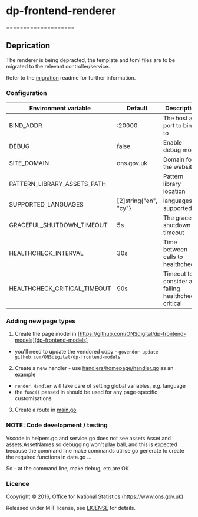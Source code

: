 # dp-frontend-renderer

====================

## Deprication

The renderer is being depracted, the template and toml files are to be migrated to the relevant controller/service.

Refer to the [migration](migration.md) readme for further information.

### Configuration

| Environment variable          | Default               | Description
| ----------------------------- | --------------------- | -------------------------------
| BIND_ADDR                     | :20000                | The host and port to bind to
| DEBUG                         | false                 | Enable debug mode
| SITE_DOMAIN                   | ons.gov.uk            | Domain for the website
| PATTERN_LIBRARY_ASSETS_PATH   |                       | Pattern library location
| SUPPORTED_LANGUAGES           | [2]string{"en", "cy"} | languages supported
| GRACEFUL_SHUTDOWN_TIMEOUT     | 5s                    | The graceful shutdown timeout
|	HEALTHCHECK_INTERVAL          | 30s                   | Time between calls to healthchecks
|	HEALTHCHECK_CRITICAL_TIMEOUT  | 90s                   | Timeout to consider a failing healthcheck critical

### Adding new page types

1. Create the page model in [https://github.com/ONSdigital/dp-frontend-models](dp-frontend-models)
  - you'll need to update the vendored copy - `govendor update github.com/ONSdigital/dp-frontend-models`
2. Create a new handler - use [handlers/homepage/handler.go](handlers/homepage/handler.go) as an example
  - `render.Handler` will take care of setting global variables, e.g. language
  - the `func()` passed in should be used for any page-specific customisations
3. Create a route in [main.go](main.go)

### NOTE: Code development / testing

Vscode in helpers.go and service.go does not see assets.Asset and assets.AssetNames so debugging won't play ball, and this is expected because the command line make commands utilise go generate to create the required functions in  data.go  ...

So - at the command line, make debug, etc are OK. 

### Licence

Copyright ©‎ 2016, Office for National Statistics (https://www.ons.gov.uk)

Released under MIT license, see [LICENSE](LICENSE.md) for details.
